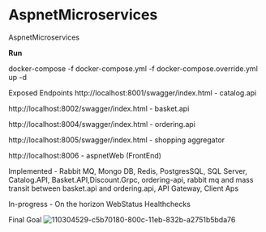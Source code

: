 # AspnetMicroservices
AspnetMicroservices

**Run** 

docker-compose -f docker-compose.yml -f docker-compose.override.yml up -d

Exposed Endpoints 
http://localhost:8001/swagger/index.html - catalog.api

http://localhost:8002/swagger/index.html - basket.api

http://localhost:8004/swagger/index.html - ordering.api

http://localhost:8005/swagger/index.html - shopping aggregator

http://localhost:8006 - aspnetWeb (FrontEnd)

Implemented - Rabbit MQ, Mongo DB, Redis, PostgresSQL, SQL Server, Catalog.API, Basket.API,Discount.Grpc, ordering-api, rabbit mq and mass transit between basket.api and ordering.api, API Gateway, Client Aps


In-progress - 
On the horizon
WebStatus Healthchecks 

Final Goal 
![110304529-c5b70180-800c-11eb-832b-a2751b5bda76](https://user-images.githubusercontent.com/1406029/122149229-5cbc0280-ce21-11eb-81d5-22f050bc534d.png)
